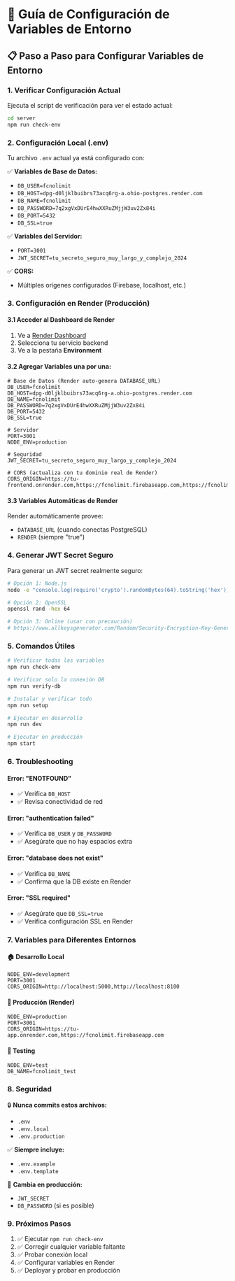 # 🔧 Guía de Configuración de Variables de Entorno

## 📋 Paso a Paso para Configurar Variables de Entorno

### 1. Verificar Configuración Actual

Ejecuta el script de verificación para ver el estado actual:

```bash
cd server
npm run check-env
```

### 2. Configuración Local (.env)

Tu archivo `.env` actual ya está configurado con:

✅ **Variables de Base de Datos:**
- `DB_USER=fcnolimit`
- `DB_HOST=dpg-d0ljklbuibrs73acq6rg-a.ohio-postgres.render.com`
- `DB_NAME=fcnolimit`
- `DB_PASSWORD=7q2xgVxDUrE4hwXXRuZMjjW3uv2Zx84i`
- `DB_PORT=5432`
- `DB_SSL=true`

✅ **Variables del Servidor:**
- `PORT=3001`
- `JWT_SECRET=tu_secreto_seguro_muy_largo_y_complejo_2024`

✅ **CORS:**
- Múltiples orígenes configurados (Firebase, localhost, etc.)

### 3. Configuración en Render (Producción)

#### 3.1 Acceder al Dashboard de Render
1. Ve a [Render Dashboard](https://dashboard.render.com)
2. Selecciona tu servicio backend
3. Ve a la pestaña **Environment**

#### 3.2 Agregar Variables una por una:

```env
# Base de Datos (Render auto-genera DATABASE_URL)
DB_USER=fcnolimit
DB_HOST=dpg-d0ljklbuibrs73acq6rg-a.ohio-postgres.render.com
DB_NAME=fcnolimit
DB_PASSWORD=7q2xgVxDUrE4hwXXRuZMjjW3uv2Zx84i
DB_PORT=5432
DB_SSL=true

# Servidor
PORT=3001
NODE_ENV=production

# Seguridad
JWT_SECRET=tu_secreto_seguro_muy_largo_y_complejo_2024

# CORS (actualiza con tu dominio real de Render)
CORS_ORIGIN=https://tu-frontend.onrender.com,https://fcnolimit.firebaseapp.com,https://fcnolimit.web.app
```

#### 3.3 Variables Automáticas de Render
Render automáticamente provee:
- `DATABASE_URL` (cuando conectas PostgreSQL)
- `RENDER` (siempre "true")

### 4. Generar JWT Secret Seguro

Para generar un JWT secret realmente seguro:

```bash
# Opción 1: Node.js
node -e "console.log(require('crypto').randomBytes(64).toString('hex'))"

# Opción 2: OpenSSL
openssl rand -hex 64

# Opción 3: Online (usar con precaución)
# https://www.allkeysgenerator.com/Random/Security-Encryption-Key-Generator.aspx
```

### 5. Comandos Útiles

```bash
# Verificar todas las variables
npm run check-env

# Verificar solo la conexión DB
npm run verify-db

# Instalar y verificar todo
npm run setup

# Ejecutar en desarrollo
npm run dev

# Ejecutar en producción
npm start
```

### 6. Troubleshooting

#### Error: "ENOTFOUND"
- ✅ Verifica `DB_HOST`
- ✅ Revisa conectividad de red

#### Error: "authentication failed"
- ✅ Verifica `DB_USER` y `DB_PASSWORD`
- ✅ Asegúrate que no hay espacios extra

#### Error: "database does not exist"
- ✅ Verifica `DB_NAME`
- ✅ Confirma que la DB existe en Render

#### Error: "SSL required"
- ✅ Asegúrate que `DB_SSL=true`
- ✅ Verifica configuración SSL en Render

### 7. Variables para Diferentes Entornos

#### 🏠 Desarrollo Local
```env
NODE_ENV=development
PORT=3001
CORS_ORIGIN=http://localhost:5000,http://localhost:8100
```

#### 🚀 Producción (Render)
```env
NODE_ENV=production
PORT=3001
CORS_ORIGIN=https://tu-app.onrender.com,https://fcnolimit.firebaseapp.com
```

#### 🧪 Testing
```env
NODE_ENV=test
DB_NAME=fcnolimit_test
```

### 8. Seguridad

🔒 **Nunca commits estos archivos:**
- `.env`
- `.env.local`
- `.env.production`

✅ **Siempre incluye:**
- `.env.example`
- `.env.template`

🔑 **Cambia en producción:**
- `JWT_SECRET`
- `DB_PASSWORD` (si es posible)

### 9. Próximos Pasos

1. ✅ Ejecutar `npm run check-env`
2. ✅ Corregir cualquier variable faltante
3. ✅ Probar conexión local
4. ✅ Configurar variables en Render
5. ✅ Deployar y probar en producción
